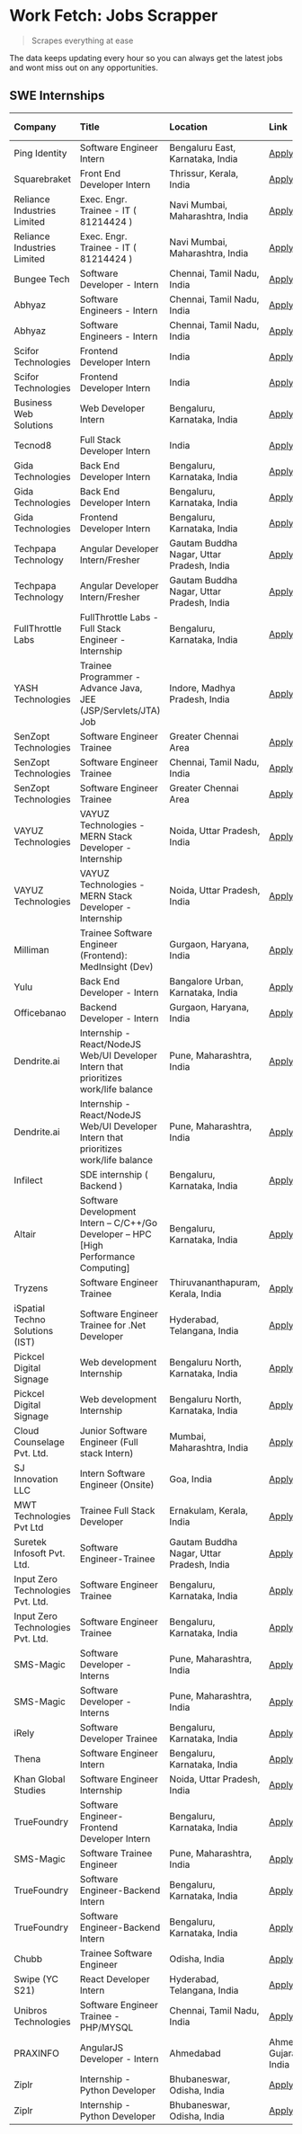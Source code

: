 # Work Fetch: Jobs Scrapper
> Scrapes everything at ease

The data keeps updating every hour so you can always get the latest jobs and wont miss out on any opportunities.

## SWE Internships
<!--START_SECTION:workfetch-->
| Company                           | Title                                                                                | Location                                  | Link                                                                                                                                                                                                                                                                                                             | Date Posted   |
|:----------------------------------|:-------------------------------------------------------------------------------------|:------------------------------------------|:-----------------------------------------------------------------------------------------------------------------------------------------------------------------------------------------------------------------------------------------------------------------------------------------------------------------|:--------------|
| Ping Identity                     | Software Engineer Intern                                                             | Bengaluru East, Karnataka, India          | [Apply](https://in.linkedin.com/jobs/view/software-engineer-intern-at-ping-identity-3840930698?position=5&pageNum=0&refId=GAt4z9W0x49exQs6kuoXSA%3D%3D&trackingId=qik3gxCEwEsii%2F1bvvPXyg%3D%3D&trk=public_jobs_jserp-result_search-card)                                                                       | 2024-02-29    |
| Squarebraket                      | Front End Developer Intern                                                           | Thrissur, Kerala, India                   | [Apply](https://in.linkedin.com/jobs/view/front-end-developer-intern-at-squarebraket-3838541191?position=20&pageNum=0&refId=GAt4z9W0x49exQs6kuoXSA%3D%3D&trackingId=O6Zw%2FWFocih05AtGLJUNVA%3D%3D&trk=public_jobs_jserp-result_search-card)                                                                     | 2024-02-29    |
| Reliance Industries Limited       | Exec. Engr. Trainee - IT ( 81214424 )                                                | Navi Mumbai, Maharashtra, India           | [Apply](https://in.linkedin.com/jobs/view/exec-engr-trainee-it-81214424-at-reliance-industries-limited-3842850941?position=51&pageNum=0&refId=GAt4z9W0x49exQs6kuoXSA%3D%3D&trackingId=nDTigLuA6GIjtP%2Brt1MqGw%3D%3D&trk=public_jobs_jserp-result_search-card)                                                   | 2024-02-29    |
| Reliance Industries Limited       | Exec. Engr. Trainee - IT ( 81214424 )                                                | Navi Mumbai, Maharashtra, India           | [Apply](https://in.linkedin.com/jobs/view/exec-engr-trainee-it-81214424-at-reliance-industries-limited-3842850941?position=1&pageNum=5&refId=4VXaY86B53eFTdIl7qPktg%3D%3D&trackingId=2hLLCtQbWzakriL%2FB5Wc9Q%3D%3D&trk=public_jobs_jserp-result_search-card)                                                    | 2024-02-29    |
| Bungee Tech                       | Software Developer - Intern                                                          | Chennai, Tamil Nadu, India                | [Apply](https://in.linkedin.com/jobs/view/software-developer-intern-at-bungee-tech-3842220746?position=39&pageNum=0&refId=GAt4z9W0x49exQs6kuoXSA%3D%3D&trackingId=lsIG8hLW6s9AqlrJ9yR%2BTQ%3D%3D&trk=public_jobs_jserp-result_search-card)                                                                       | 2024-02-28    |
| Abhyaz                            | Software Engineers - Intern                                                          | Chennai, Tamil Nadu, India                | [Apply](https://in.linkedin.com/jobs/view/software-engineers-intern-at-abhyaz-3842331306?position=54&pageNum=0&refId=GAt4z9W0x49exQs6kuoXSA%3D%3D&trackingId=sy5piSMLoP3IRDIonylo1g%3D%3D&trk=public_jobs_jserp-result_search-card)                                                                              | 2024-02-28    |
| Abhyaz                            | Software Engineers - Intern                                                          | Chennai, Tamil Nadu, India                | [Apply](https://in.linkedin.com/jobs/view/software-engineers-intern-at-abhyaz-3842331306?position=4&pageNum=5&refId=4VXaY86B53eFTdIl7qPktg%3D%3D&trackingId=xSS5kb9P3JPcZcFHjykWSg%3D%3D&trk=public_jobs_jserp-result_search-card)                                                                               | 2024-02-28    |
| Scifor Technologies               | Frontend Developer Intern                                                            | India                                     | [Apply](https://in.linkedin.com/jobs/view/frontend-developer-intern-at-scifor-technologies-3839011953?position=32&pageNum=0&refId=GAt4z9W0x49exQs6kuoXSA%3D%3D&trackingId=CXUU4cOVV14MCiZo%2BUwjDw%3D%3D&trk=public_jobs_jserp-result_search-card)                                                               | 2024-02-27    |
| Scifor Technologies               | Frontend Developer Intern                                                            | India                                     | [Apply](https://in.linkedin.com/jobs/view/frontend-developer-intern-at-scifor-technologies-3839011953?position=7&pageNum=2&refId=oGd0e0BwOkz6%2FqdK%2FsGjVw%3D%3D&trackingId=wHk%2F%2BE8ZPz8%2FjeSD2L2uew%3D%3D&trk=public_jobs_jserp-result_search-card)                                                        | 2024-02-27    |
| Business Web Solutions            | Web Developer Intern                                                                 | Bengaluru, Karnataka, India               | [Apply](https://in.linkedin.com/jobs/view/web-developer-intern-at-business-web-solutions-3839906144?position=22&pageNum=0&refId=GAt4z9W0x49exQs6kuoXSA%3D%3D&trackingId=bnmD70DtfkYYTEb%2FRCJs6w%3D%3D&trk=public_jobs_jserp-result_search-card)                                                                 | 2024-02-26    |
| Tecnod8                           | Full Stack Developer Intern                                                          | India                                     | [Apply](https://in.linkedin.com/jobs/view/full-stack-developer-intern-at-tecnod8-3834283868?position=46&pageNum=0&refId=GAt4z9W0x49exQs6kuoXSA%3D%3D&trackingId=PXH8XEpCfCccga2Ditcg%2Fg%3D%3D&trk=public_jobs_jserp-result_search-card)                                                                         | 2024-02-25    |
| Gida Technologies                 | Back End Developer Intern                                                            | Bengaluru, Karnataka, India               | [Apply](https://in.linkedin.com/jobs/view/back-end-developer-intern-at-gida-technologies-3836849295?position=55&pageNum=0&refId=GAt4z9W0x49exQs6kuoXSA%3D%3D&trackingId=YSK%2FxBKW93b5hiz1XfaWMA%3D%3D&trk=public_jobs_jserp-result_search-card)                                                                 | 2024-02-23    |
| Gida Technologies                 | Back End Developer Intern                                                            | Bengaluru, Karnataka, India               | [Apply](https://in.linkedin.com/jobs/view/back-end-developer-intern-at-gida-technologies-3836849295?position=5&pageNum=5&refId=4VXaY86B53eFTdIl7qPktg%3D%3D&trackingId=Zk4Y5nDyMB3Jf5l%2Bum43gg%3D%3D&trk=public_jobs_jserp-result_search-card)                                                                  | 2024-02-23    |
| Gida Technologies                 | Frontend Developer Intern                                                            | Bengaluru, Karnataka, India               | [Apply](https://in.linkedin.com/jobs/view/frontend-developer-intern-at-gida-technologies-3836040945?position=16&pageNum=0&refId=GAt4z9W0x49exQs6kuoXSA%3D%3D&trackingId=RW1f44qvPk%2FAd2fW3iW7TQ%3D%3D&trk=public_jobs_jserp-result_search-card)                                                                 | 2024-02-21    |
| Techpapa Technology               | Angular Developer Intern/Fresher                                                     | Gautam Buddha Nagar, Uttar Pradesh, India | [Apply](https://in.linkedin.com/jobs/view/angular-developer-intern-fresher-at-techpapa-technology-3834305862?position=53&pageNum=0&refId=GAt4z9W0x49exQs6kuoXSA%3D%3D&trackingId=YIRG9j6wbKIbjEG4RE6T%2FA%3D%3D&trk=public_jobs_jserp-result_search-card)                                                        | 2024-02-20    |
| Techpapa Technology               | Angular Developer Intern/Fresher                                                     | Gautam Buddha Nagar, Uttar Pradesh, India | [Apply](https://in.linkedin.com/jobs/view/angular-developer-intern-fresher-at-techpapa-technology-3834305862?position=3&pageNum=5&refId=4VXaY86B53eFTdIl7qPktg%3D%3D&trackingId=oMv7DD6tmtkJigF40eQrNQ%3D%3D&trk=public_jobs_jserp-result_search-card)                                                           | 2024-02-20    |
| FullThrottle Labs                 | FullThrottle Labs - Full Stack Engineer - Internship                                 | Bengaluru, Karnataka, India               | [Apply](https://in.linkedin.com/jobs/view/fullthrottle-labs-full-stack-engineer-internship-at-fullthrottle-labs-3829636016?position=50&pageNum=0&refId=GAt4z9W0x49exQs6kuoXSA%3D%3D&trackingId=B%2FieFP66V4nHkBkC%2BY%2Bk2A%3D%3D&trk=public_jobs_jserp-result_search-card)                                      | 2024-02-17    |
| YASH Technologies                 | Trainee Programmer - Advance Java, JEE (JSP/Servlets/JTA) Job                        | Indore, Madhya Pradesh, India             | [Apply](https://in.linkedin.com/jobs/view/trainee-programmer-advance-java-jee-jsp-servlets-jta-job-at-yash-technologies-3811759183?position=14&pageNum=0&refId=GAt4z9W0x49exQs6kuoXSA%3D%3D&trackingId=LlRu1mRmDJfwhcm2lMDpYA%3D%3D&trk=public_jobs_jserp-result_search-card)                                    | 2024-02-13    |
| SenZopt Technologies              | Software Engineer Trainee                                                            | Greater Chennai Area                      | [Apply](https://in.linkedin.com/jobs/view/software-engineer-trainee-at-senzopt-technologies-3827688781?position=34&pageNum=0&refId=GAt4z9W0x49exQs6kuoXSA%3D%3D&trackingId=fTGVfr5K2T2nyU8OzISmOg%3D%3D&trk=public_jobs_jserp-result_search-card)                                                                | 2024-02-12    |
| SenZopt Technologies              | Software Engineer Trainee                                                            | Chennai, Tamil Nadu, India                | [Apply](https://in.linkedin.com/jobs/view/software-engineer-trainee-at-senzopt-technologies-3827686880?position=45&pageNum=0&refId=GAt4z9W0x49exQs6kuoXSA%3D%3D&trackingId=pJqt5Acj8b52Y7hrdsIvsw%3D%3D&trk=public_jobs_jserp-result_search-card)                                                                | 2024-02-12    |
| SenZopt Technologies              | Software Engineer Trainee                                                            | Greater Chennai Area                      | [Apply](https://in.linkedin.com/jobs/view/software-engineer-trainee-at-senzopt-technologies-3827688781?position=9&pageNum=2&refId=oGd0e0BwOkz6%2FqdK%2FsGjVw%3D%3D&trackingId=lf%2BZiYEo1zG9xwLezyHwEg%3D%3D&trk=public_jobs_jserp-result_search-card)                                                           | 2024-02-12    |
| VAYUZ Technologies                | VAYUZ Technologies - MERN Stack Developer - Internship                               | Noida, Uttar Pradesh, India               | [Apply](https://in.linkedin.com/jobs/view/vayuz-technologies-mern-stack-developer-internship-at-vayuz-technologies-3822619356?position=52&pageNum=0&refId=GAt4z9W0x49exQs6kuoXSA%3D%3D&trackingId=VHOESoO6EbcCL2PIGkOlag%3D%3D&trk=public_jobs_jserp-result_search-card)                                         | 2024-02-10    |
| VAYUZ Technologies                | VAYUZ Technologies - MERN Stack Developer - Internship                               | Noida, Uttar Pradesh, India               | [Apply](https://in.linkedin.com/jobs/view/vayuz-technologies-mern-stack-developer-internship-at-vayuz-technologies-3822619356?position=2&pageNum=5&refId=4VXaY86B53eFTdIl7qPktg%3D%3D&trackingId=0jDJDTzEsC61crK1vpE5uw%3D%3D&trk=public_jobs_jserp-result_search-card)                                          | 2024-02-10    |
| Milliman                          | Trainee Software Engineer (Frontend): MedInsight (Dev)                               | Gurgaon, Haryana, India                   | [Apply](https://in.linkedin.com/jobs/view/trainee-software-engineer-frontend-medinsight-dev-at-milliman-3792874280?position=3&pageNum=0&refId=GAt4z9W0x49exQs6kuoXSA%3D%3D&trackingId=hvmQh4wEsKVyZwP72lADnw%3D%3D&trk=public_jobs_jserp-result_search-card)                                                     | 2024-02-09    |
| Yulu                              | Back End Developer - Intern                                                          | Bangalore Urban, Karnataka, India         | [Apply](https://in.linkedin.com/jobs/view/back-end-developer-intern-at-yulu-3821682220?position=8&pageNum=0&refId=GAt4z9W0x49exQs6kuoXSA%3D%3D&trackingId=sW8VEhy%2FcdHjHdLbyIW7RA%3D%3D&trk=public_jobs_jserp-result_search-card)                                                                               | 2024-02-04    |
| Officebanao                       | Backend Developer - Intern                                                           | Gurgaon, Haryana, India                   | [Apply](https://in.linkedin.com/jobs/view/backend-developer-intern-at-officebanao-3814263731?position=21&pageNum=0&refId=GAt4z9W0x49exQs6kuoXSA%3D%3D&trackingId=XY1XXCpwKbExjEE2HvDJug%3D%3D&trk=public_jobs_jserp-result_search-card)                                                                          | 2024-01-31    |
| Dendrite.ai                       | Internship - React/NodeJS Web/UI Developer Intern that prioritizes work/life balance | Pune, Maharashtra, India                  | [Apply](https://in.linkedin.com/jobs/view/internship-react-nodejs-web-ui-developer-intern-that-prioritizes-work-life-balance-at-dendrite-ai-3818948068?position=30&pageNum=0&refId=GAt4z9W0x49exQs6kuoXSA%3D%3D&trackingId=rVvypK6KpNu%2F%2FfJZp3RVXA%3D%3D&trk=public_jobs_jserp-result_search-card)            | 2024-01-31    |
| Dendrite.ai                       | Internship - React/NodeJS Web/UI Developer Intern that prioritizes work/life balance | Pune, Maharashtra, India                  | [Apply](https://in.linkedin.com/jobs/view/internship-react-nodejs-web-ui-developer-intern-that-prioritizes-work-life-balance-at-dendrite-ai-3818948068?position=5&pageNum=2&refId=oGd0e0BwOkz6%2FqdK%2FsGjVw%3D%3D&trackingId=mqa33LJYGm1ptSk%2B2m%2Fmvw%3D%3D&trk=public_jobs_jserp-result_search-card)         | 2024-01-31    |
| Infilect                          | SDE internship ( Backend )                                                           | Bengaluru, Karnataka, India               | [Apply](https://in.linkedin.com/jobs/view/sde-internship-backend-at-infilect-3815120558?position=23&pageNum=0&refId=GAt4z9W0x49exQs6kuoXSA%3D%3D&trackingId=m3JNDxblhlzFQGhGi7cV2A%3D%3D&trk=public_jobs_jserp-result_search-card)                                                                               | 2024-01-25    |
| Altair                            | Software Development Intern – C/C++/Go Developer – HPC [High Performance Computing]  | Bengaluru, Karnataka, India               | [Apply](https://in.linkedin.com/jobs/view/software-development-intern-%E2%80%93-c-c%2B%2B-go-developer-%E2%80%93-hpc-high-performance-computing-at-altair-3809167074?position=2&pageNum=7&refId=rH5zohHUDHsiUA%2FOuOknEw%3D%3D&trackingId=0Tu4NFOIN64As3JN5P3JvQ%3D%3D&trk=public_jobs_jserp-result_search-card) | 2024-01-19    |
| Tryzens                           | Software Engineer Trainee                                                            | Thiruvananthapuram, Kerala, India         | [Apply](https://in.linkedin.com/jobs/view/software-engineer-trainee-at-tryzens-3809363491?position=38&pageNum=0&refId=GAt4z9W0x49exQs6kuoXSA%3D%3D&trackingId=XJNEjepgZSrwZxroJztZXA%3D%3D&trk=public_jobs_jserp-result_search-card)                                                                             | 2024-01-18    |
| iSpatial Techno Solutions (IST)   | Software Engineer Trainee for .Net Developer                                         | Hyderabad, Telangana, India               | [Apply](https://in.linkedin.com/jobs/view/software-engineer-trainee-for-net-developer-at-ispatial-techno-solutions-ist-3826984352?position=10&pageNum=7&refId=rH5zohHUDHsiUA%2FOuOknEw%3D%3D&trackingId=Stwr0JPzyJeex0FW%2BeEHYA%3D%3D&trk=public_jobs_jserp-result_search-card)                                 | 2024-01-16    |
| Pickcel Digital Signage           | Web development Internship                                                           | Bengaluru North, Karnataka, India         | [Apply](https://in.linkedin.com/jobs/view/web-development-internship-at-pickcel-digital-signage-3826062393?position=58&pageNum=0&refId=GAt4z9W0x49exQs6kuoXSA%3D%3D&trackingId=E21ak2Uc47NA6zjIqo20rg%3D%3D&trk=public_jobs_jserp-result_search-card)                                                            | 2024-01-15    |
| Pickcel Digital Signage           | Web development Internship                                                           | Bengaluru North, Karnataka, India         | [Apply](https://in.linkedin.com/jobs/view/web-development-internship-at-pickcel-digital-signage-3826062393?position=8&pageNum=5&refId=4VXaY86B53eFTdIl7qPktg%3D%3D&trackingId=P0OvrIsvxNUwyE%2BvyFXASQ%3D%3D&trk=public_jobs_jserp-result_search-card)                                                           | 2024-01-15    |
| Cloud Counselage Pvt. Ltd.        | Junior Software Engineer (Full stack Intern)                                         | Mumbai, Maharashtra, India                | [Apply](https://in.linkedin.com/jobs/view/junior-software-engineer-full-stack-intern-at-cloud-counselage-pvt-ltd-3803132814?position=24&pageNum=0&refId=GAt4z9W0x49exQs6kuoXSA%3D%3D&trackingId=1D6zR8pv1MxoP2j0zb%2Fzeg%3D%3D&trk=public_jobs_jserp-result_search-card)                                         | 2024-01-11    |
| SJ Innovation LLC                 | Intern Software Engineer (Onsite)                                                    | Goa, India                                | [Apply](https://in.linkedin.com/jobs/view/intern-software-engineer-onsite-at-sj-innovation-llc-3799959011?position=43&pageNum=0&refId=GAt4z9W0x49exQs6kuoXSA%3D%3D&trackingId=Hurzd2XvPgyzfbNOrRo%2BfA%3D%3D&trk=public_jobs_jserp-result_search-card)                                                           | 2024-01-11    |
| MWT Technologies Pvt Ltd          | Trainee Full Stack Developer                                                         | Ernakulam, Kerala, India                  | [Apply](https://in.linkedin.com/jobs/view/trainee-full-stack-developer-at-mwt-technologies-pvt-ltd-3800921715?position=4&pageNum=0&refId=GAt4z9W0x49exQs6kuoXSA%3D%3D&trackingId=vpZuXVmAiCvDtaQ25lTO5A%3D%3D&trk=public_jobs_jserp-result_search-card)                                                          | 2024-01-09    |
| Suretek Infosoft Pvt. Ltd.        | Software Engineer-Trainee                                                            | Gautam Buddha Nagar, Uttar Pradesh, India | [Apply](https://in.linkedin.com/jobs/view/software-engineer-trainee-at-suretek-infosoft-pvt-ltd-3800934643?position=15&pageNum=0&refId=GAt4z9W0x49exQs6kuoXSA%3D%3D&trackingId=vcnmMCOlQBBRwgEBoJxmZA%3D%3D&trk=public_jobs_jserp-result_search-card)                                                            | 2024-01-09    |
| Input Zero Technologies Pvt. Ltd. | Software Engineer Trainee                                                            | Bengaluru, Karnataka, India               | [Apply](https://in.linkedin.com/jobs/view/software-engineer-trainee-at-input-zero-technologies-pvt-ltd-3800927643?position=31&pageNum=0&refId=GAt4z9W0x49exQs6kuoXSA%3D%3D&trackingId=Wu7Cj8mrHnLr96XfIqW%2BDA%3D%3D&trk=public_jobs_jserp-result_search-card)                                                   | 2024-01-09    |
| Input Zero Technologies Pvt. Ltd. | Software Engineer Trainee                                                            | Bengaluru, Karnataka, India               | [Apply](https://in.linkedin.com/jobs/view/software-engineer-trainee-at-input-zero-technologies-pvt-ltd-3800927643?position=6&pageNum=2&refId=oGd0e0BwOkz6%2FqdK%2FsGjVw%3D%3D&trackingId=kWSg1B4feZibAtNtRR2AOw%3D%3D&trk=public_jobs_jserp-result_search-card)                                                  | 2024-01-09    |
| SMS-Magic                         | Software Developer -Interns                                                          | Pune, Maharashtra, India                  | [Apply](https://in.linkedin.com/jobs/view/software-developer-interns-at-sms-magic-3799485343?position=35&pageNum=0&refId=GAt4z9W0x49exQs6kuoXSA%3D%3D&trackingId=RyoUB1izZ7DTBcMRIUxsQA%3D%3D&trk=public_jobs_jserp-result_search-card)                                                                          | 2024-01-05    |
| SMS-Magic                         | Software Developer -Interns                                                          | Pune, Maharashtra, India                  | [Apply](https://in.linkedin.com/jobs/view/software-developer-interns-at-sms-magic-3799485343?position=10&pageNum=2&refId=oGd0e0BwOkz6%2FqdK%2FsGjVw%3D%3D&trackingId=Qz%2FqxbcwrIGNHDaxcQxCSQ%3D%3D&trk=public_jobs_jserp-result_search-card)                                                                    | 2024-01-05    |
| iRely                             | Software Developer Trainee                                                           | Bengaluru, Karnataka, India               | [Apply](https://in.linkedin.com/jobs/view/software-developer-trainee-at-irely-3801577534?position=10&pageNum=0&refId=GAt4z9W0x49exQs6kuoXSA%3D%3D&trackingId=2P8L1wcZF6aRv7RUAgGESA%3D%3D&trk=public_jobs_jserp-result_search-card)                                                                              | 2023-12-22    |
| Thena                             | Software Engineer Intern                                                             | Bengaluru, Karnataka, India               | [Apply](https://in.linkedin.com/jobs/view/software-engineer-intern-at-thena-3778731751?position=12&pageNum=0&refId=GAt4z9W0x49exQs6kuoXSA%3D%3D&trackingId=xylCmXWJfxQ0fjKgWhhVmw%3D%3D&trk=public_jobs_jserp-result_search-card)                                                                                | 2023-12-05    |
| Khan Global Studies               | Software Engineer Internship                                                         | Noida, Uttar Pradesh, India               | [Apply](https://in.linkedin.com/jobs/view/software-engineer-internship-at-khan-global-studies-3766942197?position=47&pageNum=0&refId=GAt4z9W0x49exQs6kuoXSA%3D%3D&trackingId=faPpiIrLYJT2nzXYydBxGw%3D%3D&trk=public_jobs_jserp-result_search-card)                                                              | 2023-11-27    |
| TrueFoundry                       | Software Engineer- Frontend Developer Intern                                         | Bengaluru, Karnataka, India               | [Apply](https://in.linkedin.com/jobs/view/software-engineer-frontend-developer-intern-at-truefoundry-3790095058?position=11&pageNum=0&refId=GAt4z9W0x49exQs6kuoXSA%3D%3D&trackingId=ZZf4AbPqc0AlXfDjicwnaw%3D%3D&trk=public_jobs_jserp-result_search-card)                                                       | 2023-11-24    |
| SMS-Magic                         | Software Trainee Engineer                                                            | Pune, Maharashtra, India                  | [Apply](https://in.linkedin.com/jobs/view/software-trainee-engineer-at-sms-magic-3761409781?position=25&pageNum=0&refId=GAt4z9W0x49exQs6kuoXSA%3D%3D&trackingId=CIRwkLaSZ%2B0XwbYs1%2FEFOA%3D%3D&trk=public_jobs_jserp-result_search-card)                                                                       | 2023-11-16    |
| TrueFoundry                       | Software Engineer-Backend Intern                                                     | Bengaluru, Karnataka, India               | [Apply](https://in.linkedin.com/jobs/view/software-engineer-backend-intern-at-truefoundry-3779508170?position=29&pageNum=0&refId=GAt4z9W0x49exQs6kuoXSA%3D%3D&trackingId=ANVzdX7%2FvvN97DWF%2B55E9Q%3D%3D&trk=public_jobs_jserp-result_search-card)                                                              | 2023-11-10    |
| TrueFoundry                       | Software Engineer-Backend Intern                                                     | Bengaluru, Karnataka, India               | [Apply](https://in.linkedin.com/jobs/view/software-engineer-backend-intern-at-truefoundry-3779508170?position=4&pageNum=2&refId=oGd0e0BwOkz6%2FqdK%2FsGjVw%3D%3D&trackingId=hUn%2FP9R8I59v1fqEY5zzsA%3D%3D&trk=public_jobs_jserp-result_search-card)                                                             | 2023-11-10    |
| Chubb                             | Trainee Software Engineer                                                            | Odisha, India                             | [Apply](https://in.linkedin.com/jobs/view/trainee-software-engineer-at-chubb-3756335100?position=6&pageNum=7&refId=rH5zohHUDHsiUA%2FOuOknEw%3D%3D&trackingId=wksFmbyd2HIIuKFvXWzzlg%3D%3D&trk=public_jobs_jserp-result_search-card)                                                                              | 2023-11-02    |
| Swipe (YC S21)                    | React Developer Intern                                                               | Hyderabad, Telangana, India               | [Apply](https://in.linkedin.com/jobs/view/react-developer-intern-at-swipe-yc-s21-3737600089?position=13&pageNum=0&refId=GAt4z9W0x49exQs6kuoXSA%3D%3D&trackingId=jKJhpc%2BH5is3KoaQ%2BK8d3g%3D%3D&trk=public_jobs_jserp-result_search-card)                                                                       | 2023-10-13    |
| Unibros Technologies              | Software Engineer Trainee - PHP/MYSQL                                                | Chennai, Tamil Nadu, India                | [Apply](https://in.linkedin.com/jobs/view/software-engineer-trainee-php-mysql-at-unibros-technologies-3656599241?position=37&pageNum=0&refId=GAt4z9W0x49exQs6kuoXSA%3D%3D&trackingId=QRcSY%2BgYgbo7wFl3h4NwCw%3D%3D&trk=public_jobs_jserp-result_search-card)                                                    | 2023-06-12    |
| PRAXINFO                          | AngularJS Developer - Intern | Ahmedabad                                             | Ahmedabad, Gujarat, India                 | [Apply](https://in.linkedin.com/jobs/view/angularjs-developer-intern-ahmedabad-at-praxinfo-3656594961?position=1&pageNum=7&refId=rH5zohHUDHsiUA%2FOuOknEw%3D%3D&trackingId=Jc9NMcaWMx39SzJRb%2FAm2w%3D%3D&trk=public_jobs_jserp-result_search-card)                                                              | 2023-06-12    |
| Ziplr                             | Internship - Python Developer                                                        | Bhubaneswar, Odisha, India                | [Apply](https://in.linkedin.com/jobs/view/internship-python-developer-at-ziplr-3645677592?position=57&pageNum=0&refId=GAt4z9W0x49exQs6kuoXSA%3D%3D&trackingId=x3HNtTs6ISQczS4MFV1cUA%3D%3D&trk=public_jobs_jserp-result_search-card)                                                                             | 2023-06-02    |
| Ziplr                             | Internship - Python Developer                                                        | Bhubaneswar, Odisha, India                | [Apply](https://in.linkedin.com/jobs/view/internship-python-developer-at-ziplr-3645677592?position=7&pageNum=5&refId=4VXaY86B53eFTdIl7qPktg%3D%3D&trackingId=gtnRkip%2FL1x2CseyMGLyMQ%3D%3D&trk=public_jobs_jserp-result_search-card)                                                                            | 2023-06-02    |
<!--END_SECTION:workfetch-->
